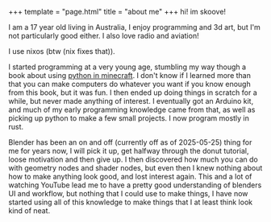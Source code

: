 +++
template = "page.html"
title = "about me"
+++
hi! im skoove!

I am a 17 year old living in Australia, I enjoy programming and 3d art, but I'm not particularly good either. I also love radio and aviation!

I use nixos (btw (nix fixes that)).

I started programming at a very young age, stumbling my way though a book about using [python in minecraft](https://www.amazon.com.au/Learn-Program-Minecraft-Craig-Richardson/dp/1593276702). I don't know if I learned more than that you can make computers do whatever you want if you know enough from this book, but it was fun. I then ended up doing things in scratch for a while, but never made anything of interest. I eventually got an Arduino kit, and much of my early programming knowledge came from that, as well as picking up python to make a few small projects. I now program mostly in rust.

Blender has been an on and off (currently off as of 2025-05-25) thing for me
for years now, I will pick it up, get halfway through the donut tutorial, loose
motivation and then give up. I then discovered how much you can do with geometry
nodes and shader nodes, but even then I knew nothing about how to make anything
look good, and lost interest again. This and a lot of watching YouTube lead me
to have a pretty good understanding of blenders UI and workflow, but nothing
that I could use to make things, I have now started using all of this knowledge
to make things that I at least think look kind of neat.




